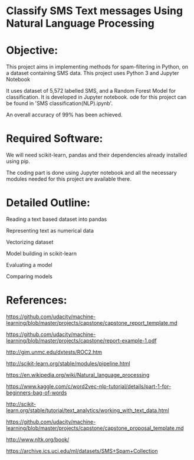 
# Classify SMS Text messages Using Natural Language Processing


# Objective:

This project aims in implementing methods for spam-filtering in Python, on a dataset containing SMS data. This project uses Python 3 and Jupyter Notebook

It uses dataset of 5,572 labelled SMS, and a Random Forest Model for classification. It is developed in Jupyter notebook. ode for this project can be found in 'SMS classification(NLP).ipynb'.

An overall accuracy of 99% has been achieved.

# Required Software:

We will need scikit-learn, pandas and their dependencies already installed using pip.

The coding part is done using Jupyter notebook and all the necessary modules needed for this project are available there.

# Detailed Outline:

Reading a text based dataset into pandas 

Representing text as numerical data

Vectorizing dataset

Model building in scikit-learn

Evaluating a model

Comparing models

# References:

https://github.com/udacity/machine-learning/blob/master/projects/capstone/capstone_report_template.md

https://github.com/udacity/machine-learning/blob/master/projects/capstone/report-example-1.pdf

http://gim.unmc.edu/dxtests/ROC2.htm

http://scikit-learn.org/stable/modules/pipeline.html

https://en.wikipedia.org/wiki/Natural_language_processing

https://www.kaggle.com/c/word2vec-nlp-tutorial/details/part-1-for-beginners-bag-of-words

http://scikit-learn.org/stable/tutorial/text_analytics/working_with_text_data.html

https://github.com/udacity/machine-learning/blob/master/projects/capstone/capstone_proposal_template.md

http://www.nltk.org/book/

https://archive.ics.uci.edu/ml/datasets/SMS+Spam+Collection





